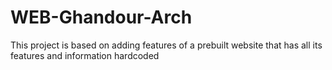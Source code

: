 # WEB-Ghandour-Arch
This project is based on adding features of a prebuilt website that has all its features and information hardcoded
 
